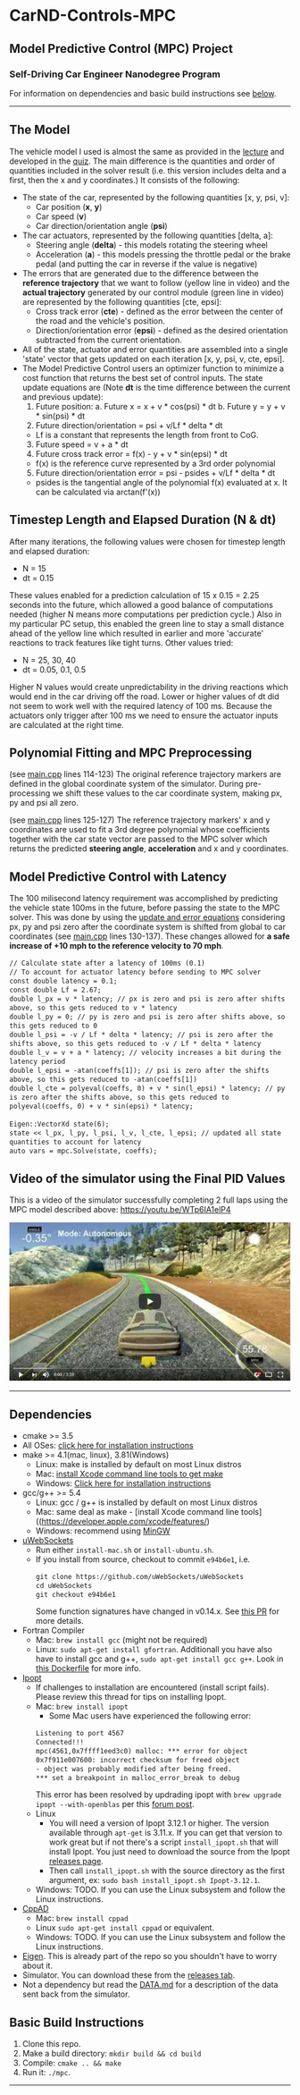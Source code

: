 # CarND-Controls-MPC

## Model Predictive Control (MPC) Project

### Self-Driving Car Engineer Nanodegree Program

For information on dependencies and basic build instructions see [below](#deps).

---

## The Model

The vehicle model I used is almost the same as provided in the [lecture](https://classroom.udacity.com/nanodegrees/nd013/parts/40f38239-66b6-46ec-ae68-03afd8a601c8/modules/f1820894-8322-4bb3-81aa-b26b3c6dcbaf/lessons/338b458f-7ebf-449c-9ad1-611eb933b076/concepts/d26b8460-653f-4479-bc24-68bb62c146ba) and developed in the [quiz](https://classroom.udacity.com/nanodegrees/nd013/parts/40f38239-66b6-46ec-ae68-03afd8a601c8/modules/f1820894-8322-4bb3-81aa-b26b3c6dcbaf/lessons/338b458f-7ebf-449c-9ad1-611eb933b076/concepts/d3df10cc-797a-47ae-82c9-a39a597870d9). The main difference is the quantities and order of quantities included in the solver result (i.e. this version includes delta and a first, then the x and y coordinates.) It consists of the following:
* The state of the car, represented by the following quantities [x, y, psi, v]:
  * Car position (**x**, **y**)
  * Car speed (**v**)
  * Car direction/orientation angle (**psi**)
* The car actuators, represented by the following quantities [delta, a]:
  * Steering angle (**delta**) - this models rotating the  steering wheel
  * Acceleration (**a**) - this models pressing the throttle pedal or the brake pedal (and putting the car in reverse if the value is negative)
* The errors that are generated due to the difference between the **reference trajectory** that we want to follow (yellow line in video) and the **actual trajectory** generated by our control module (green line in video) are represented by the following quantities [cte, epsi]:
  * Cross track error (**cte**) - defined as the error between the center of the road and the vehicle's position.
  * Direction/orientation error (**epsi**) - defined as the desired orientation subtracted from the current orientation.
* All of the state, actuator and error quantities are assembled into a single 'state' vector that gets updated on each iteration [x, y, psi, v, cte, epsi]. 
* The Model Predictive Control users an optimizer function to minimize a cost function that returns the best set of control inputs. The state update equations are (Note **dt** is the time difference between the current and previous update):
  1. Future position:
    a. Future x = x + v * cos(psi) * dt
    b. Future y = y + v * sin(psi) * dt
  2. Future direction/orientation = psi + v/Lf * delta * dt
    * Lf is a constant that represents the length from front to CoG.
  3. Future speed = v + a * dt
  4. Future cross track error = f(x) - y + v * sin(epsi) * dt
    * f(x) is the reference curve represented by a 3rd order polynomial
  5. Future direction/orientation error = psi - psides + v/Lf * delta * dt
    * psides is the tangential angle of the polynomial f(x) evaluated at x. It can be calculated via arctan(f'(x))

## Timestep Length and Elapsed Duration (N & dt)

After many iterations, the following values were chosen for timestep length and elapsed duration:
* N = 15
* dt = 0.15

These values enabled for a prediction calculation of 15 x 0.15 = 2.25 seconds into the future, which allowed a good balance of computations needed (higher N means more computations per prediction cycle.) Also in my particular PC setup, this enabled the green line to stay a small distance ahead of the yellow line which resulted in earlier and more 'accurate' reactions to track features like tight turns.
Other values tried:
* N = 25, 30, 40
* dt = 0.05, 0.1, 0.5

Higher N values would create unpredictability in the driving reactions which would end in the car driving off the road. Lower or higher values of dt did not seem to work well with the required latency of 100 ms. Because the actuators only trigger after 100 ms we need to ensure the actuator inputs are calculated at the right time.

## Polynomial Fitting and MPC Preprocessing
(see [main.cpp](src/main.cpp) lines 114-123) The original reference trajectory markers are defined in the global coordinate system of the simulator. During pre-processing we shift these values to the car coordinate system, making px, py and psi all zero.

(see [main.cpp](src/main.cpp) lines 125-127) The reference trajectory markers' x and y coordinates are used to fit a 3rd degree polynomial whose coefficients together with the car state vector are passed to the MPC solver which returns the predicted **steering angle**, **acceleration** and x and y coordinates.

## Model Predictive Control with Latency
The 100 milisecond latency requirement was accomplished by predicting the vehicle state 100ms in the future, before passing the state to the MPC solver. This was done by using the [update and error equations](https://classroom.udacity.com/nanodegrees/nd013/parts/40f38239-66b6-46ec-ae68-03afd8a601c8/modules/f1820894-8322-4bb3-81aa-b26b3c6dcbaf/lessons/338b458f-7ebf-449c-9ad1-611eb933b076/concepts/d26b8460-653f-4479-bc24-68bb62c146ba) considering px, py and psi zero after the coordinate system is shifted from global to car coordinates (see [main.cpp](src/main.cpp) lines 130-137). These changes allowed for **a safe increase of +10 mph to the reference velocity to 70 mph**.
```
// Calculate state after a latency of 100ms (0.1)
// To account for actuator latency before sending to MPC solver
const double latency = 0.1;
const double Lf = 2.67;
double l_px = v * latency; // px is zero and psi is zero after shifts above, so this gets reduced to v * latency
double l_py = 0; // py is zero and psi is zero after shifts above, so this gets reduced to 0
double l_psi = -v / Lf * delta * latency; // psi is zero after the shifts above, so this gets reduced to -v / Lf * delta * latency
double l_v = v + a * latency; // velocity increases a bit during the latency period
double l_epsi = -atan(coeffs[1]); // psi is zero after the shifts above, so this gets reduced to -atan(coeffs[1])
double l_cte = polyeval(coeffs, 0) + v * sin(l_epsi) * latency; // py is zero after the shifts above, so this gets reduced to polyeval(coeffs, 0) + v * sin(epsi) * latency;

Eigen::VectorXd state(6);
state << l_px, l_py, l_psi, l_v, l_cte, l_epsi; // updated all state quantities to account for latency
auto vars = mpc.Solve(state, coeffs);
```
## Video of the simulator using the Final PID Values
This is a video of the simulator successfully completing 2 full laps using the MPC model described above: https://youtu.be/WTp6IA1elP4

[![Project Video](https://raw.githubusercontent.com/jlema/Udacity-Self-Driving-Car-Engineer-Nanodegree/master/Term%202%20-%20Sensor%20Fusion-%20Localization-%20and%20Control/Project%205%20-%20MPC%20Controller/thumb.JPG)](https://youtu.be/WTp6IA1elP4)

---
<a id="deps"></a>
## Dependencies 

* cmake >= 3.5
 * All OSes: [click here for installation instructions](https://cmake.org/install/)
* make >= 4.1(mac, linux), 3.81(Windows)
  * Linux: make is installed by default on most Linux distros
  * Mac: [install Xcode command line tools to get make](https://developer.apple.com/xcode/features/)
  * Windows: [Click here for installation instructions](http://gnuwin32.sourceforge.net/packages/make.htm)
* gcc/g++ >= 5.4
  * Linux: gcc / g++ is installed by default on most Linux distros
  * Mac: same deal as make - [install Xcode command line tools]((https://developer.apple.com/xcode/features/)
  * Windows: recommend using [MinGW](http://www.mingw.org/)
* [uWebSockets](https://github.com/uWebSockets/uWebSockets)
  * Run either `install-mac.sh` or `install-ubuntu.sh`.
  * If you install from source, checkout to commit `e94b6e1`, i.e.
    ```
    git clone https://github.com/uWebSockets/uWebSockets 
    cd uWebSockets
    git checkout e94b6e1
    ```
    Some function signatures have changed in v0.14.x. See [this PR](https://github.com/udacity/CarND-MPC-Project/pull/3) for more details.
* Fortran Compiler
  * Mac: `brew install gcc` (might not be required)
  * Linux: `sudo apt-get install gfortran`. Additionall you have also have to install gcc and g++, `sudo apt-get install gcc g++`. Look in [this Dockerfile](https://github.com/udacity/CarND-MPC-Quizzes/blob/master/Dockerfile) for more info.
* [Ipopt](https://projects.coin-or.org/Ipopt)
  * If challenges to installation are encountered (install script fails).  Please review this thread for tips on installing Ipopt.
  * Mac: `brew install ipopt`
       +  Some Mac users have experienced the following error:
       ```
       Listening to port 4567
       Connected!!!
       mpc(4561,0x7ffff1eed3c0) malloc: *** error for object 0x7f911e007600: incorrect checksum for freed object
       - object was probably modified after being freed.
       *** set a breakpoint in malloc_error_break to debug
       ```
       This error has been resolved by updrading ipopt with
       ```brew upgrade ipopt --with-openblas```
       per this [forum post](https://discussions.udacity.com/t/incorrect-checksum-for-freed-object/313433/19).
  * Linux
    * You will need a version of Ipopt 3.12.1 or higher. The version available through `apt-get` is 3.11.x. If you can get that version to work great but if not there's a script `install_ipopt.sh` that will install Ipopt. You just need to download the source from the Ipopt [releases page](https://www.coin-or.org/download/source/Ipopt/).
    * Then call `install_ipopt.sh` with the source directory as the first argument, ex: `sudo bash install_ipopt.sh Ipopt-3.12.1`. 
  * Windows: TODO. If you can use the Linux subsystem and follow the Linux instructions.
* [CppAD](https://www.coin-or.org/CppAD/)
  * Mac: `brew install cppad`
  * Linux `sudo apt-get install cppad` or equivalent.
  * Windows: TODO. If you can use the Linux subsystem and follow the Linux instructions.
* [Eigen](http://eigen.tuxfamily.org/index.php?title=Main_Page). This is already part of the repo so you shouldn't have to worry about it.
* Simulator. You can download these from the [releases tab](https://github.com/udacity/self-driving-car-sim/releases).
* Not a dependency but read the [DATA.md](./DATA.md) for a description of the data sent back from the simulator.


## Basic Build Instructions


1. Clone this repo.
2. Make a build directory: `mkdir build && cd build`
3. Compile: `cmake .. && make`
4. Run it: `./mpc`.

---